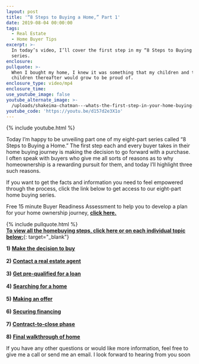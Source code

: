 ```yaml
---
layout: post
title: '“8 Steps to Buying a Home,” Part 1'
date: 2019-08-04 00:00:00
tags:
  - Real Estate
  - Home Buyer Tips
excerpt: >-
  In today’s video, I’ll cover the first step in my “8 Steps to Buying a Home”
  series.
enclosure:
pullquote: >-
  When I bought my home, I knew it was something that my children and their
  children thereafter would grow to be proud of.
enclosure_type: video/mp4
enclosure_time:
use_youtube_image: false
youtube_alternate_image: >-
  /uploads/shakeima-chatman---whats-the-first-step-in-your-home-buying-journey-youtube.jpg
youtube_code: 'https://youtu.be/d157d2e3X1o'
---
```


{% include youtube.html %}

Today I’m happy to be unveiling part one of my eight-part series called “8 Steps to Buying a Home.” The first step each and every buyer takes in their home buying journey is making the decision to go forward with a purchase. I often speak with buyers who give me all sorts of reasons as to why homeownership is a rewarding pursuit for them, and today I’ll highlight three such reasons.

If you want to get the facts and information you need to feel empowered through the process, click the link below to get access to our eight-part home buying series.

Free 15 minute Buyer Readiness Assessment to help you to develop a plan for your home ownership journey, <u><strong><a target="_blank" href="https://calendly.com/thechatmangroup/">click here.</a></strong></u>

{% include pullquote.html %}<br>[**To view all the homebuying steps, click here or on each individual topic below:**](https://www.youtube.com/playlist?list=PLZf8TvU1OUVhp2nGorkIVGfjNQ7pt8QuO){: target="_blank"}

**1)** <u><strong><a target="_blank" href="https://youtu.be/d157d2e3X1o">Make the decision to buy</a></strong></u><br><br>**2)** <u><strong><a target="_blank" href="https://youtu.be/yf6uqCqW1pk">Contact a real estate agent</a></strong></u><br><br>**3)** <u><a target="_blank" href="https://youtu.be/39Sk6by72-0"><strong>Get pre-qualified for a loan</strong></a></u><br><br>**4)** <u><strong><a target="_blank" href="https://youtu.be/qRxokelDSls">Searching for a home</a></strong></u><br><br>**5)** <u><strong><a target="_blank" href="https://youtu.be/9EZDxKf4Jow">Making an offer</a></strong></u><br><br>**6)** <u><strong><a target="_blank" href="https://youtu.be/jlDpZLypJL0">Securing financing</a></strong></u>&nbsp;<br><br>**7)** <u><strong><a target="_blank" href="https://youtu.be/tFkohL6MCoY">Contract-to-close phase</a></strong></u><br><br>**8)** <u><a target="_blank" href="https://youtu.be/atFJ8Yniuek"><strong>Final walkthrough of home</strong></a></u>

If you have any other questions or would like more information, feel free to give me a call or send me an email. I look forward to hearing from you soon